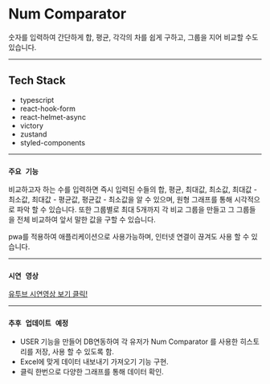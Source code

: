 # Num Comparator

숫자를 입력하여 간단하게 합, 평균, 각각의 차를 쉽게 구하고, 그룹을 지어 비교할 수도 있습니다.

----
## Tech Stack

- typescript
- react-hook-form
- react-helmet-async
- victory
- zustand
- styled-components

----
### `주요 기능`

비교하고자 하는 수를 입력하면 즉시 입력된 수들의 합, 평균, 최대값, 최소값, 최대값 - 최소값, 최대값 - 평균값, 평균값 - 최소값을 알 수 있으며, 원형 그래프를 통해 시각적으로 파악 할 수 있습니다.
또한 그룹별로 최대 5개까지 각 비교 그룹을 만들고 그 그룹들을 전체 비교하여 앞서 말한 값을 구할 수 있습니다.

pwa를 적용하여 애플리케이션으로 사용가능하며, 인터넷 연결이 끊겨도 사용 할 수 있습니다.

----
### `시연 영상`

[유투브 시연영상 보기 클릭!](https://youtu.be/EFyhnMyDVec)

----

### `추후 업데이트 예정`

- USER 기능을 만들어 DB연동하여 각 유저가 Num Comparator 를 사용한 히스토리를 저장, 사용 할 수 있도록 함.
- Excel에 맞게 데이터 내보내기 가져오기 기능 구현.
- 클릭 한번으로 다양한 그래프를 통해 데이터 확인.
